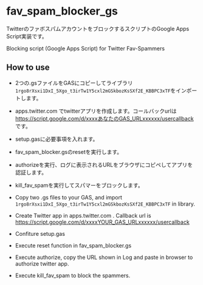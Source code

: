 # fav_spam_blocker_gs
TwitterのファボスパムアカウントをブロックするスクリプトのGoogle Apps Script実装です。

Blocking script (Google Apps Script) for Twitter Fav-Spammers

## How to use
- 2つの.gsファイルをGASにコピーしてライブラリ`1rgo8rXsxi1DxI_5Xgo_t3irTw1Y5cxl2mGSkbozKsSXf2E_KBBPC3xTF`をインポートします。
- apps.twitter.com でtwitterアプリを作成します。コールバックurlは https://script.google.com/d/xxxxあなたのGAS_URLxxxxxx/usercallback です。
- setup.gasに必要事項を入れます。
- fav_spam_blocker.gsのresetを実行します。
- authorizeを実行、ログに表示されるURLをブラウザにコピペしてアプリを認証します。
- kill_fav_spamを実行してスパマーをブロックします。


- Copy two .gs files to your GAS, and import `1rgo8rXsxi1DxI_5Xgo_t3irTw1Y5cxl2mGSkbozKsSXf2E_KBBPC3xTF` in library.  
- Create Twitter app in apps.twitter.com . Callback url is https://script.google.com/d/xxxxYOUR_GAS_URLxxxxxx/usercallback
- Confiture setup.gas
- Execute reset function in fav_spam_blocker.gs
- Execute authorize, copy the URL shown in Log and paste in browser to authorize twitter app.
- Execute kill_fav_spam to block the spammers.


